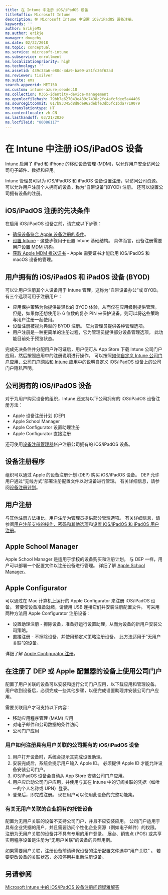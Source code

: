 ```yaml
---
title: 在 Intune 中注册 iOS/iPadOS 设备
titleSuffix: Microsoft Intune
description: 在 Microsoft Intune 中设置 iOS/iPadOS 设备注册。
keywords: ''
author: ErikjeMS
ms.author: erikje
manager: dougeby
ms.date: 02/22/2018
ms.topic: conceptual
ms.service: microsoft-intune
ms.subservice: enrollment
ms.localizationpriority: high
ms.technology: ''
ms.assetid: 439c33a6-e80c-4da9-ba09-a51fc36f62ad
ms.reviewer: tisilver
ms.suite: ems
search.appverid: MET150
ms.custom: intune-azure;seodec18
ms.collection: M365-identity-device-management
ms.openlocfilehash: 79bb7e627043e439c7438c2fc4afcfdee5a44406
ms.sourcegitcommit: 017b93345d8d8de962debfe3db5fc1bda7719079
ms.translationtype: HT
ms.contentlocale: zh-CN
ms.lasthandoff: 03/21/2020
ms.locfileid: "80086117"
---
```

# <a name="enroll-iosipados-devices-in-intune"></a>在 Intune 中注册 iOS/iPadOS 设备

Intune 启用了 iPad 和 iPhone 的移动设备管理 (MDM)，以允许用户安全访问公司电子邮件、数据和应用。

Intune 管理员可以为 iOS/iPadOS 和 iPadOS 设备设置注册，以访问公司资源。 可以允许用户注册个人拥有的设备，称为“自带设备”(BYOD) 注册。 还可以设置公司拥有设备的注册。

## <a name="prerequisites-for-iosipados-enrollment"></a>iOS/iPadOS 注册的先决条件

在启用 iOS/iPadOS 设备之前，请完成以下步骤：

- [确保设备符合 Apple 设备注册的条件](https://support.apple.com/en-us/HT204142#eligibility)。
- [设置 Intune](../fundamentals/setup-steps.md) - 这些步骤用于设置 Intune 基础结构。 具体而言，设备注册需要用户[设置 MDM 机构](../fundamentals/mdm-authority-set.md)。
- [获取 Apple MDM 推送证书](apple-mdm-push-certificate-get.md) - Apple 需要证书才能启用 iOS/iPadOS 和 macOS 设备的管理。

## <a name="user-owned-iosipados-and-ipados-devices-byod"></a>用户拥有的 iOS/iPadOS 和 iPadOS 设备 (BYOD)

可以让用户注册其个人设备用于 Intune 管理，这称为“自带设备办公”或 BYOD。 有三个选项可用于注册用户：
- 应用保护策略为你提供最轻松的 BYOD 体验，从而仅在应用级别提供管理。 但是，如果你还想使用带 6 位数的复杂 PIN 来保护设备，则可以将这些策略与用户注册一起使用。
- 设备注册被视为典型的 BYOD 注册。 它为管理员提供各种管理选项。
- 用户注册是一种更简单的注册过程，它为管理员提供部分设备管理选项。 此功能目前处于预览状态。 

完成先决条件并分配用户许可证后，用户便可从 App Store 下载 Intune 公司门户应用，然后按照应用中的注册说明进行操作。 可以按照[如何自定义 Intune 公司门户应用、公司门户网站和 Intune 应用](../apps/company-portal-app.md#configuration)中的说明自定义 iOS/iPadOS 设备上的公司门户隐私声明。

## <a name="company-owned-iosipados-devices"></a>公司拥有的 iOS/iPadOS 设备

对于为用户购买设备的组织，Intune 还支持以下公司拥有的 iOS/iPadOS 设备注册方法：

- Apple 设备注册计划 (DEP)
- Apple School Manager
- Apple Configurator 设置助理注册
- Apple Configurator 直接注册

还可使用[设备注册管理器](device-enrollment-manager-enroll.md)帐户注册公司拥有的 iOS/iPadOS 设备。

## <a name="device-enrollment-program"></a>设备注册程序

组织可以通过 Apple 的设备注册计划 (DEP) 购买 iOS/iPadOS 设备。 DEP 允许用户通过“无线方式”部署注册配置文件以对设备进行管理。 有关详细信息，请参阅[设备注册计划](device-enrollment-program-enroll-ios.md)。

## <a name="user-enrollment"></a>用户注册
与其他注册方法相比，用户注册为管理员提供部分管理选项。 有关详细信息，请参阅[用户注册支持的操作、密码和其他选项](ios-user-enrollment-supported-actions.md)和[设置 iOS/iPadOS 和 iPadOS 用户注册](ios-user-enrollment.md)。

## <a name="apple-school-manager"></a>Apple School Manager

Apple School Manager 是适用于学校的设备购买和注册计划。 与 DEP 一样，用户可以部署一个配置文件以注册设备进行管理。 详细了解 [Apple School Manager](apple-school-manager-set-up-ios.md)。

## <a name="apple-configurator"></a>Apple Configurator

可以通过在 Mac 计算机上运行的 Apple Configurator 来注册 iOS/iPadOS 设备。 若要使设备准备就绪，请使用 USB 连接它们并安装注册配置文件。 可采用两种方法用 Apple Configurator 注册设备：

- 设置助理注册 - 擦除设备，准备好运行设置助理，从而为设备的新用户安装公司策略。
- 直接注册 - 不擦除设备，并使用预定义策略注册设备。 此方法适用于“无用户关联”的设备。

详细了解 [Apple Configurator 注册](apple-configurator-enroll-ios.md)。

## <a name="use-the-company-portal-on-dep-enrolled-or-apple-configurator-enrolled-devices"></a>在注册了 DEP 或 Apple 配置器的设备上使用公司门户

配置了用户关联的设备可以安装和运行公司门户应用，以下载应用和管理设备。 用户收到设备后，必须完成一些其他步骤，以便完成设置助理并安装公司门户应用。

需要关联用户才可支持以下内容：

- 移动应用程序管理 (MAM) 应用
- 对电子邮件和公司数据的条件访问
- 公司门户应用

### <a name="how-users-enroll-corporate-owned-iosipados-devices-with-user-affinity"></a>用户如何注册具有用户关联的公司拥有的 iOS/iPadOS 设备

1. 用户打开设备时，系统会提示其完成设置助理。
2. 安装完成后，系统会提示用户输入 Apple ID。 必须提供 Apple ID 才能允许设备安装公司门户。
3. iOS/iPadOS 设备会自动从 App Store 安装公司门户应用。
4. 用户应启动公司门户应用，并使用与其在 Intune 中的订阅关联的凭据（如唯一的个人名称或 UPN）登录。
5. 登录后，即完成注册。 现在用户可以使用此设备的完整功能集。

### <a name="about-corporate-owned-managed-devices-with-no-user-affinity"></a>有关无用户关联的企业拥有的托管设备

配置为无用户关联的设备不支持公司门户，并且不应安装应用。 公司门户适用于具有企业凭据的用户，并且需要访问个性化企业资源（例如电子邮件）的权限。 注册为无用户关联的设备并不具有专用的用户登录。 展台、销售点 (POS) 或共享实用程序设备是注册为“无用户关联”的设备的典型用例。

如果需要用户关联，注册设备前请确保设备的注册配置文件选中“用户关联”  。 若要更改设备的关联状态，必须停用并重新注册设备。

## <a name="see-also"></a>另请参阅

[Microsoft Intune 中的 iOS/iPadOS 设备注册问题疑难解答](https://support.microsoft.com/help/4039809)
